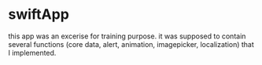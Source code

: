 # swiftApp

this app was an excerise for training purpose. 
it was supposed to contain several functions (core data, alert, animation, imagepicker, localization) that I implemented.
